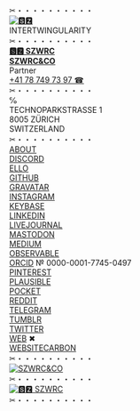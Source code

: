 ✂︎・・・・・・・・・・\
[![🆂🆉](https://szwrc.co/favicon-32x32.png)](https://szwrc.co "🆂🆉")\
INTERTWINGULARITY\
✂︎・・・・・・・・・・\
[__🆂🆉 SZWRC__](https://linkedin.com/in/szwrc "🆂🆉 SZWRC")\
__[SZWRC&CO](https://szwrc.co "SZWRC&CO")__\
Partner\
[+41 78 749 73 97 ☎︎](tel:+41787497397 "+41 78 749 73 97 ☎︎")\
✂︎・・・・・・・・・・\
℅\
TECHNOPARKSTRASSE 1\
8005 ZÜRICH\
SWITZERLAND\
✂︎・・・・・・・・・・\
[ABOUT](https://about.me/szwrc "ABOUT")\
[DISCORD](https://discordhub.com/profile/809384130847571998 "DISCORD")\
[ELLO](https://ello.co/szwrc "ELLO")\
[GITHUB](https://github.com/szwrc "GITHUB")\
[GRAVATAR](https://gravatar.com/szwrc "GRAVATAR")\
[INSTAGRAM](https://instagram.com/szwrc "INSTAGRAM")\
[KEYBASE](https://keybase.io/szwrc "KEYBASE")\
[LINKEDIN](https://linkedin.com/in/szwrc "LINKEDIN")\
[LIVEJOURNAL](https://szwrc.livejournal.com/profile "LIVEJOURNAL")\
[MASTODON](https://mastodon.online/@szwrc "MASTODON")\
[MEDIUM](https://szwrc.medium.com/ "MEDIUM")\
[OBSERVABLE](https://observablehq.com/@szwrc "OBSERVABLE")\
[ORCID](https://orcid.org/0000-0001-7745-0497 "ORCID") № 0000-0001-7745-0497\
[PINTEREST](https://pinterest.com/szwrc "PINTEREST")\
[PLAUSIBLE](https://plausible.io/szwrc.co "PLAUSIBLE")\
[POCKET](https://getpocket.com/@szwrc "POCKET")\
[REDDIT](https://reddit.com/user/szwrc "REDDIT")\
[TELEGRAM](https://t.me/szwrc "TELEGRAM")\
[TUMBLR](https://szwrc.tumblr.com/ "TUMBLR")\
[TWITTER](https://twitter.com/szwrc "TWITTER")\
[WEB](https://szwrc.co "SZWRC&CO") ✖︎\
[WEBSITECARBON](https://websitecarbon.com/website/szwrc-co "WEBSITECARBON")\
✂︎・・・・・・・・・・\
[![SZWRC&CO](https://repository-images.githubusercontent.com/66646421/f1ca4a80-5df1-11eb-943d-90d7f44c5518)](https://szwrc.co "SZWRC&CO")\
✂︎・・・・・・・・・・\
[![🆂🆉 SZWRC](https://szwrc.co/szwrc.png)](https://linkedin.com/in/szwrc "🆂🆉 SZWRC")\
✂︎・・・・・・・・・・



